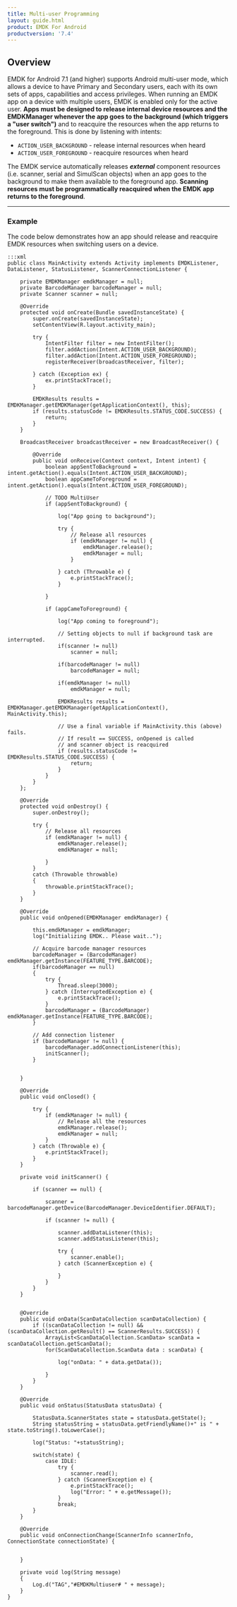 ```yaml
---
title: Multi-user Programming
layout: guide.html
product: EMDK For Android
productversion: '7.4'
---
```


## Overview

EMDK for Android 7.1 (and higher) supports Android multi-user mode, which allows a device to have Primary and Secondary users, each with its own sets of apps, capabilities and access privileges. When running an EMDK app on a device with multiple users, EMDK is enabled only for the active user. **Apps must be designed to release internal device resources and the EMDKManager whenever the app goes to the background (which triggers a "user switch")** and to reacquire the resources when the app returns to the foreground. This is done by listening with intents: 

* `ACTION_USER_BACKGROUND` - release internal resources when heard
* `ACTION_USER_FOREGROUND` - reacquire resources when heard

The EMDK service automatically releases ***external*** component resources (i.e. scanner, serial and SimulScan objects) when an app goes to the background to make them available to the foreground app. **Scanning resources must be programmatically reacquired when the EMDK app returns to the foreground**.

-----

### Example
The code below demonstrates how an app should release and reacquire EMDK resources when switching users on a device.


    :::xml
    public class MainActivity extends Activity implements EMDKListener, DataListener, StatusListener, ScannerConnectionListener {

        private EMDKManager emdkManager = null;
        private BarcodeManager barcodeManager = null;
        private Scanner scanner = null;

        @Override
        protected void onCreate(Bundle savedInstanceState) {
            super.onCreate(savedInstanceState);
            setContentView(R.layout.activity_main);

            try {
                IntentFilter filter = new IntentFilter();
                filter.addAction(Intent.ACTION_USER_BACKGROUND);
                filter.addAction(Intent.ACTION_USER_FOREGROUND);
                registerReceiver(broadcastReceiver, filter);

            } catch (Exception ex) {
                ex.printStackTrace();
            }

            EMDKResults results = EMDKManager.getEMDKManager(getApplicationContext(), this);
            if (results.statusCode != EMDKResults.STATUS_CODE.SUCCESS) {
                return;
            }
        }

        BroadcastReceiver broadcastReceiver = new BroadcastReceiver() {

            @Override
            public void onReceive(Context context, Intent intent) {
                boolean appSentToBackground = intent.getAction().equals(Intent.ACTION_USER_BACKGROUND);
                boolean appCameToForeground = intent.getAction().equals(Intent.ACTION_USER_FOREGROUND);

                // TODO MultiUser
                if (appSentToBackground) {

                    log("App going to background");

                    try {
                        // Release all resources
                        if (emdkManager != null) {
                            emdkManager.release();
                            emdkManager = null;
                        }

                    } catch (Throwable e) {
                        e.printStackTrace();
                    }

                }

                if (appCameToForeground) {

                    log("App coming to foreground");

                    // Setting objects to null if background task are interrupted.
                    if(scanner != null)
                        scanner = null;

                    if(barcodeManager != null)
                        barcodeManager = null;

                    if(emdkManager != null)
                        emdkManager = null;

                    EMDKResults results = EMDKManager.getEMDKManager(getApplicationContext(), MainActivity.this); 
                    
                    // Use a final variable if MainActivity.this (above) fails.
                    // If result == SUCCESS, onOpened is called 
                    // and scanner object is reacquired
                    if (results.statusCode != EMDKResults.STATUS_CODE.SUCCESS) {
                        return;
                    }
                }
            }
        };

        @Override
        protected void onDestroy() {
            super.onDestroy();

            try {
                // Release all resources
                if (emdkManager != null) {
                    emdkManager.release();
                    emdkManager = null;

                }
            }
            catch (Throwable throwable)
            {
                throwable.printStackTrace();
            }
        }

        @Override
        public void onOpened(EMDKManager emdkManager) {

            this.emdkManager = emdkManager;
            log("Initializing EMDK.. Please wait..");

            // Acquire barcode manager resources
            barcodeManager = (BarcodeManager) emdkManager.getInstance(FEATURE_TYPE.BARCODE);
            if(barcodeManager == null)
            {
                try {
                    Thread.sleep(3000);
                } catch (InterruptedException e) {
                    e.printStackTrace();
                }
                barcodeManager = (BarcodeManager) emdkManager.getInstance(FEATURE_TYPE.BARCODE);
            }

            // Add connection listener
            if (barcodeManager != null) {
                barcodeManager.addConnectionListener(this);
                initScanner();
            }


        }

        @Override
        public void onClosed() {

            try {
                if (emdkManager != null) {
                    // Release all the resources
                    emdkManager.release();
                    emdkManager = null;
                }
            } catch (Throwable e) {
                e.printStackTrace();
            }
        }

        private void initScanner() {

            if (scanner == null) {

                scanner = barcodeManager.getDevice(BarcodeManager.DeviceIdentifier.DEFAULT);

                if (scanner != null) {

                    scanner.addDataListener(this);
                    scanner.addStatusListener(this);

                    try {
                        scanner.enable();
                    } catch (ScannerException e) {

                    }
                }
            }
        }


        @Override
        public void onData(ScanDataCollection scanDataCollection) {
            if ((scanDataCollection != null) && (scanDataCollection.getResult() == ScannerResults.SUCCESS)) {
                ArrayList<ScanDataCollection.ScanData> scanData = scanDataCollection.getScanData();
                for(ScanDataCollection.ScanData data : scanData) {

                    log("onData: " + data.getData());

                }
            }
        }

        @Override
        public void onStatus(StatusData statusData) {

            StatusData.ScannerStates state = statusData.getState();
            String statusString = statusData.getFriendlyName()+" is " + state.toString().toLowerCase();

            log("Status: "+statusString);

            switch(state) {
                case IDLE:
                    try {
                        scanner.read();
                    } catch (ScannerException e) {
                        e.printStackTrace();
                        log("Error: " + e.getMessage());
                    }
                    break;
            }
        }

        @Override
        public void onConnectionChange(ScannerInfo scannerInfo, ConnectionState connectionState) {


        }

        private void log(String message)
        {
            Log.d("TAG","#EMDKMultiuser# " + message);
        }
    }


<!-- 

OLD OLD

### Barcode API Notes

The `BarcodeManager` is the primary object to enumerate the supported scanner devices and access scanners for reading barcodes.

**Points to consider when designing a barcode scanning app**:

* **Apps should use either barcode APIs or DataCapture** (a feature of the ProfileManager); an app cannot use both at the same time. 

* **The** `EMDKManager` > `BarcodeManager` **takes precedence** over DataCapture. 

* **Control of scanning hardware is exclusive**. When a scanning app takes control of a scanner, it must release it when quitting or going to the background before other apps can access any scanner.

* **Disabling the scanner immediately cancels any pending read in progress** and closes the session, giving other applications access to scanners. 

* **If** `BarcodeManager` **is used in an app, it must be explicitly released** before any other application (including DataWedge) can access scanners.

* **When a scanner is disconnected and reconnected**, calling any method on the barcode object will result in an `INVALID_OBJECT` error. As a remedy, register the application for connection notifications so it can be notified of reconnections and programmatically re-initialize the scanner, when necessary.

* **If a Bluetooth Scanner is not paired**, enabling that scanner will automatically launch the pairing utility, prompting the user to scan a barcode (displayed on the mobile device) to pair the scanner with the mobile device.

-----

## Using the Barcode API

The guidance below is typical of many scanarios, but the process can vary depending individual needs. 

-----

### 1. Get Barcode Manager

EMDK must be opened before getting the `BarcodeManager` object: 

        :::java
        BarcodeManager barcodeManager = (BarcodeManager)emdkManager.getInstance(FEATURE_TYPE.BARCODE);

Before exiting, release the `BarcodeManager` object. 

-----

### 2. Get Scanner

There are two options for taking control of a scanner:

1.  **Get Scanner using** `DeviceIdentifier` **_without_** device enumeration:

	Use the `BarcodeManager.getDevice(DeviceIdentifier deviceIdentifier)` API call:

        :::java
        Scanner scanner = barcodeManager.getDevice(DeviceIdentifier.BLUETOOTH_IMAGER_RS6000);

    If the specified `DeviceIdentifier` is not supported on the target platform, a call to `getDevice` will return null.

2.  **Get Scanner using** `ScannerInfo` **_with_** device enumeration:

    Use the `BarcodeManager.getSupportedDevicesInfo()` method first. Then pass one of the received `ScannerInfo` objects to `BarcodeManager.getDevice(ScannerInfo scnInfo)`:

        :::java
        
        List<ScannerInfo> supportedDevList = barcodeManager.getSupportedDevicesInfo();
        Scanner scanner = null;

        Iterator<ScannerInfo> it = deviceList.iterator();
            while(it.hasNext()) {
            ScannerInfo scnInfo = it.next();
            if(scnInfo.getDeviceIdentifier()==DeviceIdentifier.BLUETOOTH_IMAGER_RS6000){        
            scanner = barcodeManager.getDevice(scnInfo);
            break;
            }
        }

-----

### 3. Use Scanner

The scanner must be enabled first to open a session with the hardware. If any scanner is enabled by another application, an exception will occur with the "scanner in use" error. Zebra recommends disabling the scanner when finished using it. Scanners otherwise remain locked by the application and are unavailable to other applications.

The `Scanner.enable()` method is an asynchronous call and an exception will be thrown if any error occurs during a request. After the scanner is successfully enabled, the `IDLE` status event is sent to the application using a registered status listener. If an error occurs while enabling the scanner, the `ERROR` status is sent to application using the registered status listener.

Issuing any read request while the previous read is pending will result in an error. Zebra recommends waiting for the `IDLE` status from the application before issuing subsequent commands to read barcodes.

-----

### 4. Configure Scanner

The EMDK Barcode API provides three categories of scanner configuration to control the behavior of the scanner: 

* Decoder Parameters
* Reader Parameters 
* Scan Parameters 

An app can get current settings by calling the `Scanner.getConfig()` method after the scanner is successfully enabled. This method returns a `ScannerConfig` object.

An app can modify the `ScannerConfig` object returned by `Scanner.getconfig`. The modified `ScannerConfig` object must be set by calling `Scanner.setConfig(ScannerConfig)` before the settings will take effect. The user must call the `Scanner.setConfig(ScannerConfig)` only when the scanner is enabled and in an idle state. The modified settings applied will persist until the scanner object is released. This means that when an app calls `enable()` after `disable()`, all the latest configuration parameter values are set automatically.  

Setting scanner configurations is not allowed while a read is pending. If a read is pending, the developer must call the `Scanner.cancelRead()` and wait for the idle status through the register status listener before setting the configuration.

The sample code below disables the Code 128 symbology and sets the beam timer for the imager:

        :::java
        try {
                ScannerConfig scannerConfig = scanner.getConfig();
                scannerConfig.decoderParams.code128.enabled = false; 
                
                //Set beam timer for imager
                config.readerParams.readerSpecific.imagerSpecific.beamTimer = 4000;
                scanner.setConfig(config); 
        } catch (ScannerException e) {
        //Error occurred and the error can be obtained by e.getResult()
        }

Calling `SetConfig()` should be done in the Status callback. This allows a check that the scanner is indeed `IDLE` and that no scanner read is pending.

Below is an example of how that should be done:

        :::java
        @Override
        public void onStatus(StatusData statusData) {
                ScannerStates state = statusData.getState();
                switch(state) {
                case IDLE:
                        if(!scanner.isReadPending()){
                        // call SetConfig() here
                        }
                break;
                }
        }

-----

#### Set Decoder Parameters

The `ScannerConfig.DecoderParams` class provides an interface for the developer to enable or disable decoder symbologies, such as Code39, Code128, Code93, UPCEAN, etc.  

The following code disables the Code128 symbology:

        :::java
        scannerConfig.decoderParams.code128.enabled = false;

-----

#### Set Reader Parameters

The `ScannerConfig.ReaderParams` class provides an interface for configuring scanner engine-specific settings for `LaserSpecific`, `ImagerSpecific` and `CameraSpecific` related parameters such as picklist, aim type, aim timer, beam timer, illumination mode, etc.

The following code shows how to modify the beam timer for different scanner engines:

        :::java
        //Set beam timer for camera
        config.readerParams.readerSpecific. cameraSpecific.beamTimer = 4000;
        //Set beam timer for imager
        config.readerParams.readerSpecific.imagerSpecific.beamTimer = 4000;
        //Set beam timer for laser
        config.readerParams.readerSpecific.laserSpecific.beamTimer = 4000;

-----

#### Set Scan Parameters

The `ScannerConfig.ScanParams` class provides an interface for configuring scanner parameters such as decode LED time, vibrate on successful decode, beep on successful decode, beep audio file, etc. 

The following code sets the decode LED time to 75:

        :::java
        config.scanParams.decodeLEDTime = 75;

-----

### 5. Release Scanner

Control of scanning hardware is exclusive. When a scanning app takes control of scanning on the device, it must programmatically release it when quitting or going to the background before other apps (including DataWedge) can access any scanner on the device.

**To release scanner resources, use the code below**:

        :::java
        // Release the barcode manager resources:
        //
            if (emdkManager != null) {
                emdkManager.release(FEATURE_TYPE.BARCODE);
            }

-----

## Scanner States

The diagrams below illustrate the states that a barcode scanner will transition through while using the EMDK Barcode Scanning APIs.


### Hardware Trigger

![img](hardware-trigger.png)

### Software Trigger

![img](software-trigger.png)
 -->
